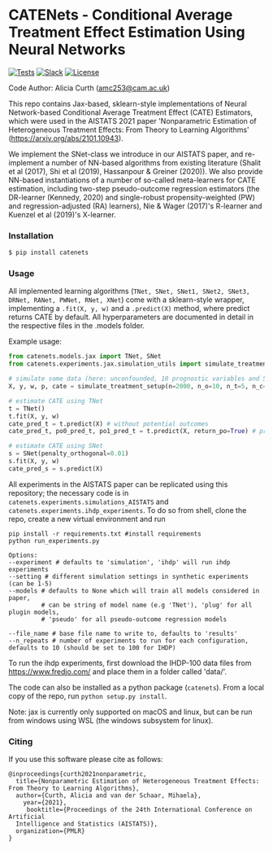 # CATENets - Conditional Average Treatment Effect Estimation Using Neural Networks

[![Tests](https://github.com/vanderschaarlab/mlforhealthlabpub/actions/workflows/test_catenets.yml/badge.svg)](https://github.com/vanderschaarlab/mlforhealthlabpub/actions/workflows/test_catenets.yml)
[![Slack](https://img.shields.io/badge/chat-on%20slack-7A5979.svg)](https://vanderschaarlab.slack.com/messages/general)
[![License](https://img.shields.io/badge/License-BSD%203--Clause-blue.svg)](https://github.com/vanderschaarlab/mlforhealthlabpub/blob/main/LICENSE.md)


Code Author: Alicia Curth (amc253@cam.ac.uk)

This repo contains Jax-based, sklearn-style implementations of Neural Network-based Conditional Average Treatment Effect (CATE) Estimators, which were used in the AISTATS 2021 paper 'Nonparametric Estimation of Heterogeneous Treatment Effects: From Theory to Learning Algorithms' (https://arxiv.org/abs/2101.10943).

We implement the SNet-class we introduce in our AISTATS paper, and re-implement a number of NN-based algorithms from existing literature (Shalit et al (2017), Shi et al (2019), Hassanpour & Greiner (2020)). We also provide NN-based instantiations of a number of so-called meta-learners for CATE estimation, including two-step pseudo-outcome regression estimators (the DR-learner (Kennedy, 2020) and single-robust propensity-weighted (PW) and regression-adjusted (RA) learners), Nie & Wager (2017)'s R-learner and Kuenzel et al (2019)'s X-learner.

### Installation

```bash
$ pip install catenets
```



### Usage
All implemented learning algorithms (``TNet, SNet, SNet1, SNet2, SNet3, DRNet, RANet, PWNet, RNet, XNet``) come with a sklearn-style wrapper, implementing a ``.fit(X, y, w)`` and a ``.predict(X)`` method, where predict returns CATE by default. All hyperparameters are documented in detail in the respective files in the .models folder.

Example usage:

```python
from catenets.models.jax import TNet, SNet
from catenets.experiments.jax.simulation_utils import simulate_treatment_setup

# simulate some data (here: unconfounded, 10 prognostic variables and 5 predictive variables)
X, y, w, p, cate = simulate_treatment_setup(n=2000, n_o=10, n_t=5, n_c=0)

# estimate CATE using TNet
t = TNet()
t.fit(X, y, w)
cate_pred_t = t.predict(X) # without potential outcomes
cate_pred_t, po0_pred_t, po1_pred_t = t.predict(X, return_po=True) # predict potential outcomes too

# estimate CATE using SNet
s = SNet(penalty_orthogonal=0.01)
s.fit(X, y, w)
cate_pred_s = s.predict(X)

```

All experiments in the AISTATS paper can be replicated using this repository; the necessary code is in ``catenets.experiments.simulations_AISTATS`` and ``catenets.experiments.ihdp_experiments``. To do so from shell, clone the repo, create a new virtual environment and run
```shell
pip install -r requirements.txt #install requirements
python run_experiments.py
```
```shell
Options:
--experiment # defaults to 'simulation', 'ihdp' will run ihdp experiments
--setting # different simulation settings in synthetic experiments (can be 1-5)
--models # defaults to None which will train all models considered in paper,
         # can be string of model name (e.g 'TNet'), 'plug' for all plugin models,
         # 'pseudo' for all pseudo-outcome regression models

--file_name # base file name to write to, defaults to 'results'
--n_repeats # number of experiments to run for each configuration, defaults to 10 (should be set to 100 for IHDP)
```
To run the ihdp experiments, first download the IHDP-100 data files from https://www.fredjo.com/ and place them in a folder called 'data/'.

The code can also be installed as a python package (``catenets``). From a local copy of the repo, run ``python setup.py install``.

Note: jax is currently only supported on macOS and linux, but can be run from windows using WSL (the windows subsystem for linux).


### Citing

If you use this software please cite as follows:

```
@inproceedings{curth2021nonparametric,
  title={Nonparametric Estimation of Heterogeneous Treatment Effects: From Theory to Learning Algorithms},
  author={Curth, Alicia and van der Schaar, Mihaela},
    year={2021},
     booktitle={Proceedings of the 24th International Conference on Artificial
  Intelligence and Statistics (AISTATS)},
  organization={PMLR}
}
```

